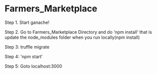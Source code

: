 # Farmers_Marketplace

Step 1. Start ganache!

Step 2. Go to Farmers_Marketplace Directory and do 'npm install'
       that is update the node_modules folder when you run locally(npm install)

Step 3: truffle migrate

Step 4: 'npm start'

Step 5: Goto localhost:3000

